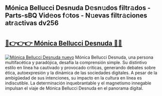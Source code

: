 ## Mónica Bellucci Desnuda D𝚎sn𝚞dos filtr𝚊dos - Parts-sBQ Vid𝚎os f𝚘tos - N𝚞evas filtr𝚊ciones atr𝚊ctivas dv256

# <h2><a href="http://mb5cmm.tromn.icu/?c=M%c3%b3nica+Bellucci+Desnuda">🔗👉👉👉 Mónica Bellucci Desnuda 🔗🔗</a></h2>

[![Mónica Bellucci Desnuda nuevo](https://i.imgur.com/pEAQMta.gif)](http://mb5cmm.tromn.icu/?c=M%c3%b3nica+Bellucci+Desnuda)
Mónica Bellucci Desnuda, una persona multifacética y paradójica, desafía la comprensión simple. Su distintivo estilo en línea ha cautivado y provocado críticas, generando debates sobre ética, autoexpresión y la dinámica de las sociedades digitales. A pesar de la ambigüedad de sus intenciones, su impacto en la cultura en línea es indiscutible. La determinación inquebrantable y el magnetismo innegable impulsan el viaje de Mónica Bellucci Desnuda en el panorama digital.
